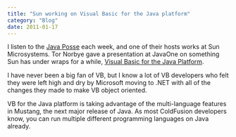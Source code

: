 ```yaml
---
title: "Sun working on Visual Basic for the Java platform"
category: "Blog"
date: 2011-01-17
---
```



I listen to the [Java Posse](http://www.javaposse.com/) each week, and one of their hosts works at Sun Microsystems. Tor Norbye gave a presentation at JavaOne on something Sun has under wraps for a while, [Visual Basic for the Java Platform](http://blogs.sun.com/roller/page/tor?entry=project_semplice_visual_basic_for).

I have never been a big fan of VB, but I know a lot of VB developers who felt they were left high and dry by Microsoft moving to .NET with all of the changes they made to make VB object oriented.

VB for the Java platform is taking advantage of the multi-language features in Mustang, the next major release of Java. As most ColdFusion developers know, you can run multiple different programming languages on Java already.